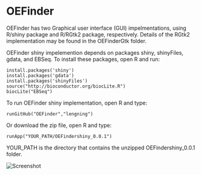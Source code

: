 # OEFinder

OEFinder has two Graphical user interface (GUI) impelmentations, using R/shiny package and R/RGtk2 package, respectively. Details of the RGtk2 implementation may be found in the OEFinderGtk folder.

OEFinder shiny impelemention depends on packages shiny, shinyFiles, gdata, and EBSeq. To install these packages, open R and run:
```
install.packages('shiny')
install.packages('gdata')
install.packages('shinyFiles')
source("http://bioconductor.org/biocLite.R")
biocLite("EBSeq")
```

To run OEFinder shiny implementation, open R and type:
```
runGitHub("OEFinder","lengning")
```

Or download the zip file, open R and type:
```
runApp("YOUR_PATH/OEFindershiny_0.0.1")
```
YOUR_PATH is the directory that contains the unzipped OEFindershiny_0.0.1 folder.


![Screenshot](https://github.com/lengning/OEFinder/blob/master/figs/OEFinder_screenshot.png)
